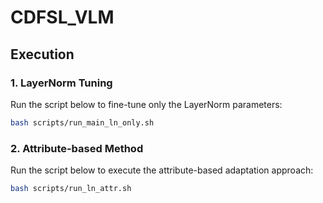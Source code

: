 # CDFSL_VLM
##  Execution

### 1. LayerNorm Tuning
Run the script below to fine-tune only the LayerNorm parameters:
```bash
bash scripts/run_main_ln_only.sh
```

### 2. Attribute-based Method
Run the script below to execute the attribute-based adaptation approach:
```bash
bash scripts/run_ln_attr.sh
```
